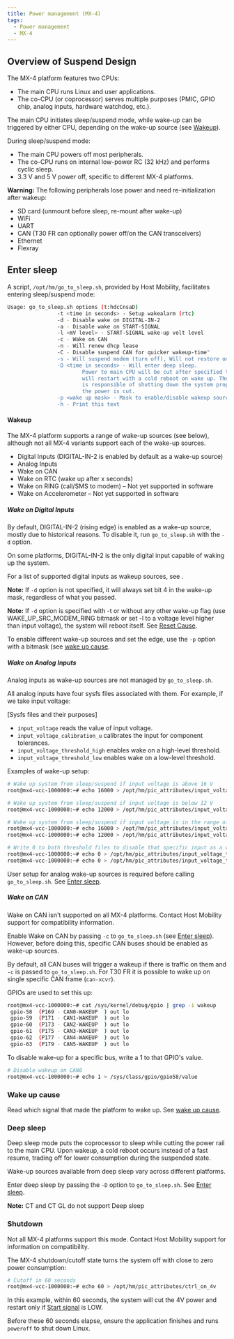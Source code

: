 ```yaml
---
title: Power management (MX-4)
tags:
  - Power management
  - MX-4
---
```


## Overview of Suspend Design

The MX-4 platform features two CPUs:

- The main CPU runs Linux and user applications.
- The co-CPU (or coprocessor) serves multiple purposes (PMIC, GPIO chip, analog inputs, hardware watchdog, etc.).

The main CPU initiates sleep/suspend mode, while wake-up can be triggered by either CPU, depending on the wake-up source (see [Wakeup](#wakeup)).

During sleep/suspend mode:

- The main CPU powers off most peripherals.
- The co-CPU runs on internal low-power RC (32 kHz) and performs cyclic sleep.
- 3.3 V and 5 V power off, specific to different MX-4 platforms.

**Warning:** The following peripherals lose power and need re-initialization after wakeup:

- SD card (unmount before sleep, re-mount after wake-up)
- WiFi
- UART
- CAN (T30 FR can optionally power off/on the CAN transceivers)
- Ethernet
- Flexray

## Enter sleep

A script, `/opt/hm/go_to_sleep.sh`, provided by Host Mobility, facilitates entering sleep/suspend mode:

```bash
Usage: go_to_sleep.sh options (t:hdcCnsaD)
                -t <time in seconds> - Setup wakealarm (rtc)
                -d - Disable wake on DIGITAL-IN-2
                -a - Disable wake on START-SIGNAL
                -l <mV level> - START-SIGNAL wake-up volt level
                -c - Wake on CAN
                -n - Will renew dhcp lease
                -C - Disable suspend CAN for quicker wakeup-time"
                -s - Will suspend modem (turn off), Will not restore on wake up
                -D <time in seconds> - Will enter deep sleep.
                        Power to main CPU will be cut after specified time and it
                        will restart with a cold reboot on wake up. The application
                        is responsible of shutting down the system properly before
                        the power is cut.
                -p <wake up mask> - Mask to enable/disable wakeup sources
                -h - Print this text
```

#### Wakeup

The MX-4 platform supports a range of wake-up sources (see below), although not all MX-4 variants support each of the wake-up sources.

- Digital Inputs (DIGITAL-IN-2 is enabled by default as a wake-up source)
- Analog Inputs
- Wake on CAN
- Wake on RTC (wake up after x seconds)
- Wake on RING (call/SMS to modem) – Not yet supported in software
- Wake on Accelerometer – Not yet supported in software

##### Wake on Digital Inputs

By default, DIGITAL-IN-2 (rising edge) is enabled as a wake-up source, mostly due to historical reasons. To disable it, run `go_to_sleep.sh` with the `-d` option.

On some platforms, DIGITAL-IN-2 is the only digital input capable of waking up the system.

For a list of supported digital inputs as wakeup sources, see [](../interfaces/mx4/digital_io.md#list-of-ios).

**Note:** If `-d` option is not specified, it will always set bit 4 in the wake-up mask, regardless of what you passed.

**Note:** If `-d` option is specified with -t or without any other wake-up flag (use WAKE_UP_SRC_MODEM_RING bitmask or set -l to a voltage level higher than input voltage), the system will reboot itself. See [Reset Cause](reset_cause.md).

To enable different wake-up sources and set the edge, use the `-p` option with a bitmask (see [wake up cause](wake_up_cause.md).

##### Wake on Analog Inputs

Analog inputs as wake-up sources are not managed by `go_to_sleep.sh`.

All analog inputs have four sysfs files associated with them. For example, if we take input voltage:

[Sysfs files and their purposes]

- `input_voltage` reads the value of input voltage.
- `input_voltage_calibration_u` calibrates the input for component tolerances.
- `input_voltage_threshold_high` enables wake on a high-level threshold.
- `input_voltage_threshold_low` enables wake on a low-level threshold.

Examples of wake-up setup:

```bash
# Wake up system from sleep/suspend if input voltage is above 16 V
root@mx4-vcc-1000000:~# echo 16000 > /opt/hm/pic_attributes/input_voltage_threshold_high
```

```bash
# Wake up system from sleep/suspend if input voltage is below 12 V
root@mx4-vcc-1000000:~# echo 12000 > /opt/hm/pic_attributes/input_voltage_threshold_low
```

```bash
# Wake up system from sleep/suspend if input voltage is in the range of 12-16 V
root@mx4-vcc-1000000:~# echo 16000 > /opt/hm/pic_attributes/input_voltage_threshold_high
root@mx4-vcc-1000000:~# echo 12000 > /opt/hm/pic_attributes/input_voltage_threshold_low
```

```bash
# Write 0 to both threshold files to disable that specific input as a wake-up source
root@mx4-vcc-1000000:~# echo 0 > /opt/hm/pic_attributes/input_voltage_threshold_high
root@mx4-vcc-1000000:~# echo 0 > /opt/hm/pic_attributes/input_voltage_threshold_low
```
User setup for analog wake-up sources is required before calling `go_to_sleep.sh`. See [Enter sleep](#enter-sleep).

##### Wake on CAN

Wake on CAN isn't supported on all MX-4 platforms. Contact Host Mobility support for compatibility information.

Enable Wake on CAN by passing `-c` to `go_to_sleep.sh` (see [Enter sleep](#enter-sleep)). However, before doing this, specific CAN buses should be enabled as wake-up sources.

By default, all CAN buses will trigger a wakeup if there is traffic on them and `-c` is passed to `go_to_sleep.sh`. For T30 FR it is possible to wake up on single specific CAN frame (`can-xcvr`).

GPIOs are used to set this up:

```bash
root@mx4-vcc-1000000:~# cat /sys/kernel/debug/gpio | grep -i wakeup
 gpio-58  (P169 - CAN0-WAKEUP  ) out lo
 gpio-59  (P171 - CAN1-WAKEUP  ) out lo
 gpio-60  (P173 - CAN2-WAKEUP  ) out lo
 gpio-61  (P175 - CAN3-WAKEUP  ) out lo
 gpio-62  (P177 - CAN4-WAKEUP  ) out lo
 gpio-63  (P179 - CAN5-WAKEUP  ) out lo
```

To disable wake-up for a specific bus, write a 1 to that GPIO's value.

```bash
# Disable wakeup on CAN0
root@mx4-vcc-1000000:~# echo 1 > /sys/class/gpio/gpio58/value

```

### Wake up cause

Read which signal that made the platform to wake up. See [wake up cause](wake_up_cause.md).

### Deep sleep

Deep sleep mode puts the coprocessor to sleep while cutting the power rail to the main CPU. Upon wakeup, a cold reboot occurs instead of a fast resume, trading off for lower consumption during the suspended state.

Wake-up sources available from deep sleep vary across different platforms.

Enter deep sleep by passing the `-D` option to `go_to_sleep.sh`. See [Enter sleep](#enter-sleep).

**Note:** CT and CT GL do not support Deep sleep

### Shutdown

Not all MX-4 platforms support this mode. Contact Host Mobility support for information on compatibility.

The MX-4 shutdown/cutoff state turns the system off with close to zero power consumption:

```bash
# Cutoff in 60 seconds
root@mx4-vcc-1000000:~# echo 60 > /opt/hm/pic_attributes/ctrl_on_4v
```

In this example, within 60 seconds, the system will cut the 4V power and restart only if [Start signal](../../interfaces/mx4/start_signal.md) is LOW.

Before these 60 seconds elapse, ensure the application finishes and runs `poweroff` to shut down Linux.